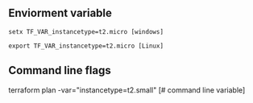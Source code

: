 ## Enviorment variable

~~~
setx TF_VAR_instancetype=t2.micro [windows]

export TF_VAR_instancetype=t2.micro [Linux]

~~~
## Command line flags

terraform plan -var="instancetype=t2.small" [# command line variable]



